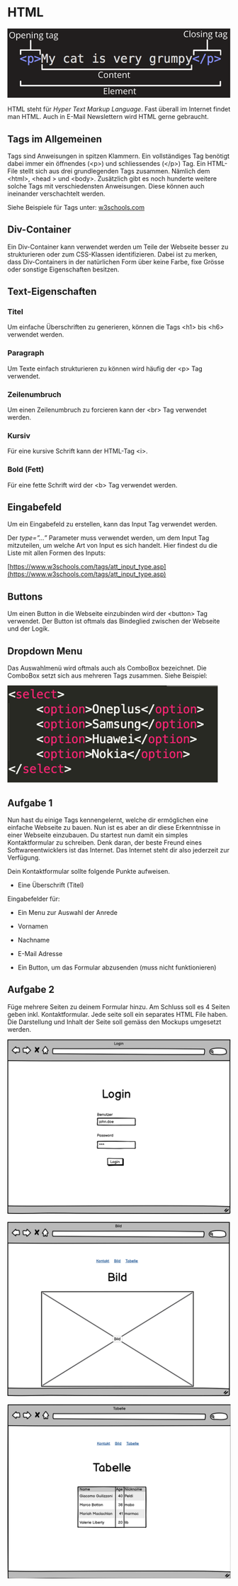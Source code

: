 # HTML

![Image of Tags](images/tags.png)

HTML steht für _Hyper Text Markup Language_. Fast überall im Internet findet man HTML. Auch in E-Mail Newslettern wird HTML gerne gebraucht.  


## Tags im Allgemeinen

Tags sind Anweisungen in spitzen Klammern. Ein vollständiges Tag benötigt dabei immer ein öffnendes (&lt;p>) und schliessendes (&lt;/p>) Tag. Ein HTML-File stellt sich aus drei grundlegenden Tags zusammen. Nämlich dem &lt;html>, &lt;head > und &lt;body>. Zusätzlich gibt es noch hunderte weitere solche Tags mit verschiedensten Anweisungen. Diese können auch ineinander verschachtelt werden.

Siehe Beispiele für Tags unter: [w3schools.com](https://www.w3schools.com)


## Div-Container

Ein Div-Container kann verwendet werden um Teile der Webseite besser zu strukturieren oder zum CSS-Klassen identifizieren. Dabei ist zu merken, dass Div-Containers in der natürlichen Form über keine Farbe, fixe Grösse oder sonstige Eigenschaften besitzen.


## Text-Eigenschaften
### Titel
Um einfache Überschriften zu generieren, können die Tags &lt;h1> bis &lt;h6> verwendet werden.

### Paragraph
Um Texte einfach strukturieren zu können wird häufig der &lt;p> Tag verwendet.

### Zeilenumbruch
Um einen Zeilenumbruch zu forcieren kann der &lt;br> Tag verwendet werden.

### Kursiv
Für eine kursive Schrift kann der HTML-Tag &lt;i>.

### Bold (Fett)
Für eine fette Schrift wird der &lt;b> Tag verwendet werden.


## Eingabefeld

Um ein Eingabefeld zu erstellen, kann das Input Tag verwendet werden. 

 

Der _type=”...”_ Parameter muss verwendet werden, um dem Input Tag mitzuteilen, um welche Art von Input es sich handelt. Hier findest du die Liste mit allen Formen des Inputs:

[https://www.w3schools.com/tags/att_input_type.asp](https://www.w3schools.com/tags/att_input_type.asp)


## Buttons

Um einen Button in die Webseite einzubinden wird der &lt;button> Tag verwendet. Der Button ist oftmals das Bindeglied zwischen der Webseite und der Logik.


## Dropdown Menu

Das Auswahlmenü wird oftmals auch als ComboBox bezeichnet. Die ComboBox setzt sich aus mehreren Tags zusammen. Siehe Beispiel:

![Image of Select](images/select.png)

## Aufgabe 1

Nun hast du einige Tags kennengelernt, welche dir ermöglichen eine einfache Webseite zu bauen. Nun ist es aber an dir diese Erkenntnisse in einer Webseite einzubauen. Du startest nun damit ein simples Kontaktformular zu schreiben. Denk daran, der beste Freund eines Softwareentwicklers ist das Internet. Das Internet steht dir also jederzeit zur Verfügung.

Dein Kontaktformular sollte folgende Punkte aufweisen.


- Eine Überschrift (Titel)



Eingabefelder für:

  - Ein Menu zur Auswahl der Anrede


  - Vornamen


  - Nachname


  - E-Mail Adresse


- Ein Button, um das Formular abzusenden (muss nicht funktionieren)

## Aufgabe 2

Füge mehrere Seiten zu deinem Formular hinzu. Am Schluss soll es 4 Seiten geben inkl. Kontaktformular. 
Jede seite soll ein separates HTML File haben. Die Darstellung und Inhalt der Seite soll gemäss den Mockups
umgesetzt werden.

![Image of Login](images/login.png)

![Image of Image](images/image.png)

![Image of Table](images/table.png)


